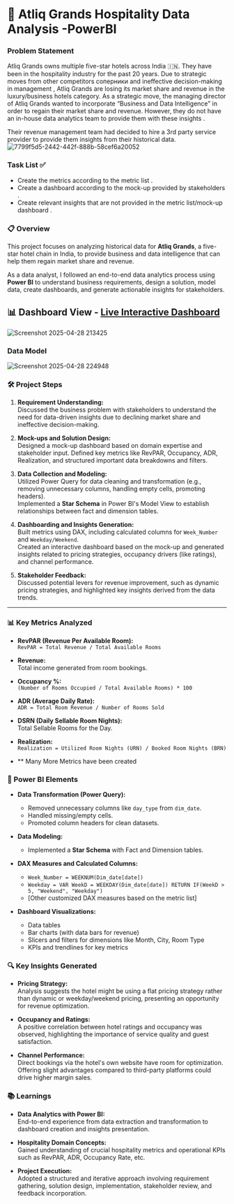 # 🏨 Atliq Grands Hospitality Data Analysis -PowerBI

### Problem Statement 

Atliq Grands owns multiple five-star hotels across India 🇮🇳. They have been in the hospitality industry for the past 20 years. Due to strategic moves from other competitors  соперники and ineffective decision-making in management , Atliq Grands are losing its market share  and revenue in the luxury/business hotels category. As a strategic move, the managing director of Atliq Grands wanted to incorporate “Business and Data Intelligence”  in order to regain their market share and revenue. However, they do not have an in-house data analytics team to provide them with these insights .

Their revenue management team  had decided to hire a 3rd party service provider to provide them insights from their historical data.
![7799f5d5-2442-442f-888b-58cef6a20052](https://github.com/user-attachments/assets/7e9be9cc-f2d4-487a-b81f-c408b5f4c2a1)


### Task List ✅

- Create the metrics according to the metric list .
- Create a dashboard according to the mock-up provided by stakeholders .
- Create relevant insights that are not provided in the metric list/mock-up dashboard .
  
### 📋 Overview

This project focuses on analyzing historical data for **Atliq Grands**, a five-star hotel chain in India, to provide business and data intelligence that can help them regain market share and revenue. 

As a data analyst, I followed an end-to-end data analytics process using **Power BI** to understand business requirements, design a solution, model data, create dashboards, and generate actionable insights for stakeholders.

## 📊 Dashboard View - [Live Interactive Dashboard](https://app.powerbi.com/view?r=eyJrIjoiOGJlM2YwY2QtOWExOS00OTM1LWE5ODItZTQ3YjAzZGM4ZDBjIiwidCI6IjU2MGY2MzA2LWZiZjItNGJhYy1hZTllLWQyMTQ4YzU5OTNiNyJ9)

![Screenshot 2025-04-28 213425](https://github.com/user-attachments/assets/cf64a9e6-b520-4d65-baa9-562eef199cc2)

### Data Model 

![Screenshot 2025-04-28 224948](https://github.com/user-attachments/assets/a84e6d6d-c901-4447-b5d8-21b2abc362c3)

### 🛠️ Project Steps

1. **Requirement Understanding:**  
   Discussed the business problem with stakeholders to understand the need for data-driven insights due to declining market share and ineffective decision-making.

2. **Mock-ups and Solution Design:**  
   Designed a mock-up dashboard based on domain expertise and stakeholder input. Defined key metrics like RevPAR, Occupancy, ADR, Realization, and structured important data breakdowns and filters.

3. **Data Collection and Modeling:**  
   Utilized Power Query for data cleaning and transformation (e.g., removing unnecessary columns, handling empty cells, promoting headers).  
   Implemented a **Star Schema** in Power BI's Model View to establish relationships between fact and dimension tables.

4. **Dashboarding and Insights Generation:**  
   Built metrics using DAX, including calculated columns for `Week_Number` and `Weekday/Weekend`.  
   Created an interactive dashboard based on the mock-up and generated insights related to pricing strategies, occupancy drivers (like ratings), and channel performance.

5. **Stakeholder Feedback:**  
   Discussed potential levers for revenue improvement, such as dynamic pricing strategies, and highlighted key insights derived from the data trends.

---

### 📊 Key Metrics Analyzed

- **RevPAR (Revenue Per Available Room):**  
  `RevPAR = Total Revenue / Total Available Rooms`
  
- **Revenue:**  
  Total income generated from room bookings.

- **Occupancy %:**  
  `(Number of Rooms Occupied / Total Available Rooms) * 100`

- **ADR (Average Daily Rate):**  
  `ADR = Total Room Revenue / Number of Rooms Sold`

- **DSRN (Daily Sellable Room Nights):**  
  Total Sellable Rooms for the Day.

- **Realization:**  
  `Realization = Utilized Room Nights (URN) / Booked Room Nights (BRN)`

- ** Many More Metrics have been created


### 🧩 Power BI Elements

- **Data Transformation (Power Query):**
  - Removed unnecessary columns like `day_type` from `dim_date`.
  - Handled missing/empty cells.
  - Promoted column headers for clean datasets.

- **Data Modeling:**
  - Implemented a **Star Schema** with Fact and Dimension tables.

- **DAX Measures and Calculated Columns:**
  - `Week_Number = WEEKNUM(Dim_date[date])`
  - `Weekday = VAR WeekD = WEEKDAY(Dim_date[date]) RETURN IF(WeekD > 5, "Weekend", "Weekday")`
  - [Other customized DAX measures based on the metric list]

- **Dashboard Visualizations:**
  - Data tables
  - Bar charts (with data bars for revenue)
  - Slicers and filters for dimensions like Month, City, Room Type
  - KPIs and trendlines for key metrics



### 🔍 Key Insights Generated

- **Pricing Strategy:**  
  Analysis suggests the hotel might be using a flat pricing strategy rather than dynamic or weekday/weekend pricing, presenting an opportunity for revenue optimization.

- **Occupancy and Ratings:**  
  A positive correlation between hotel ratings and occupancy was observed, highlighting the importance of service quality and guest satisfaction.

- **Channel Performance:**  
  Direct bookings via the hotel's own website have room for optimization. Offering slight advantages compared to third-party platforms could drive higher margin sales.


### 📚 Learnings

- **Data Analytics with Power BI:**  
  End-to-end experience from data extraction and transformation to dashboard creation and insights presentation.

- **Hospitality Domain Concepts:**  
  Gained understanding of crucial hospitality metrics and operational KPIs such as RevPAR, ADR, Occupancy Rate, etc.

- **Project Execution:**  
  Adopted a structured and iterative approach involving requirement gathering, solution design, implementation, stakeholder review, and feedback incorporation.

